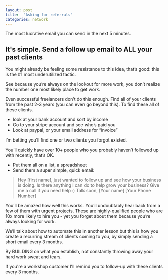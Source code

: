 ```yaml
---
layout: post
title:  "Asking for referrals"
categories: network
---
```


The most lucrative email you can send in the next 5 minutes.

## It's simple. Send a follow up email to ALL your past clients 

You might already be feeling some resistance to this idea, that’s good: this is the #1 most underutilized tactic.

See because you’re always on the lookout for more work, you don’t realize the number one most likely place to get work.

Even successful freelancers don’t do this enough. Find all of your clients from the past 2-3 years (you can even go beyond this). To find these all of these clients. 

- look at your bank account and sort by income
- Go to your stripe account and see who’s paid you
- Look at paypal, or your email address for “invoice”

I’m betting you’ll find one or two clients you forgot existed. 

You’ll quickly have over 10+ people who you probably haven’t followed up with recently, that’s OK. 

- Put them all on a list, a spreadsheet
-  Send them a super simple, quick email:


> Hey [first name], just wanted to follow up and see how your business is doing. Is there anything I can do to help grow your business? Give me a call if you need help :) Talk soon, [Your name] [Your Phone Number]


You’ll be amazed how well this works. You’ll undoubtably hear back from a few of them with urgent projects. These are highly-qualified people who are 10x more likely to hire you - yet you forget about them because you’re always looking for work.

We’ll talk about how to automate this in another lesson but this is how you create a recurring stream of clients coming to you, by simply sending a short email every 3 months.	

By BUILDING on what you establish, not constantly throwing away your hard work sweat and tears.

If you're a workshop customer I'll remind you to follow-up with these clients every 3 months.
